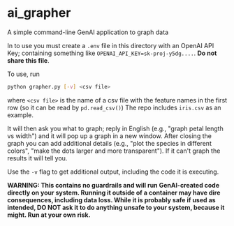 # ai_grapher
A simple command-line GenAI application to graph data

In to use you must create a `.env` file in this directory with an OpenAI API Key; containing something like `OPENAI_API_KEY=sk-proj-y5dg....`. **Do not share this file**.

To use, run

```sh
python grapher.py [-v] <csv file>
```

where `<csv file>` is the name of a csv file with the feature names in the first row (so it can be read by `pd.read_csv()`) The repo includes `iris.csv` as an example.


It will then ask you what to graph; reply in English (e.g., "graph petal length vs width") and it will pop up a graph in a new window. After closing the graph you can add additional details (e.g., "plot the species in different colors", "make the dots larger and more transparent"). If it can't graph the results it will tell you.

Use the `-v` flag to get additional output, including the code it is executing.

**WARNING: This contains no guardrails and will run GenAI-created code directly on your system. Running it outside of a container may have dire consequences, including data loss. While it is probably safe if used as intended, DO NOT ask it to do anything unsafe to your system, because it might. Run at your own risk.**
